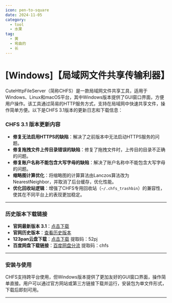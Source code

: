 ```yaml
---
icon: pen-to-square
date: 2024-11-05
category:
  - tool
  - 水果
tag:
  - 黄
  - 弯曲的
  - 长
---
```

# **[Windows]【局域网文件共享传输利器】**
CuteHttpFileServer（简称CHFS）是一款局域网文件共享工具，适用于Windows、Linux和macOS平台，其中Windows版本提供了GUI窗口界面，方便用户操作。该工具通过简易的HTTP服务方式，支持在局域网中快速共享文件，操作简单方便。以下是CHFS 3.1版本的更新日志和下载信息：

### **CHFS 3.1 版本更新内容**

- **修复无法启用HTTPS的缺陷**：解决了之前版本中无法启动HTTPS服务的问题。
- **修复拖拽文件上传目录错误的缺陷**：修复了拖拽文件时，上传目的目录不正确的问题。
- **修复账户名称不能包含大写字母的缺陷**：解决了账户名称中不能包含大写字母的问题。
- **缩略图计算优化**：将缩略图的计算算法由Lanczos算法改为NearestNeighbor，并取消了后台缓存，优化性能。
- **优化回收站逻辑**：增强了CHFS专用回收站（`~/.chfs_trashbin`）的兼容性，使其在不同平台上的表现更加稳定。

---


### **历史版本下载链接**

- **官网最新版本 3.1**：[点击下载](http://iscute.cn/tar/chfs/3.1/)
- **官网历史版本**：[查看历史版本](http://iscute.cn/tar/chfs/)
- **123pan云盘下载**：[点击下载](https://www.123pan.com/s/p6JbVv-lh3Hh.html) 提取码：52pj
- **百度网盘下载链接**：[百度网盘分流](https://pan.baidu.com/s/1QDhTWb-CRUQaHkITSSrF1w) 提取码：chfs

---

### **安装与使用**

CHFS支持跨平台使用，但Windows版本提供了更加友好的GUI窗口界面，操作简单直接。用户可以通过官方网站或第三方链接下载并运行，安装包为单文件形式，下载后即刻可用。

---


